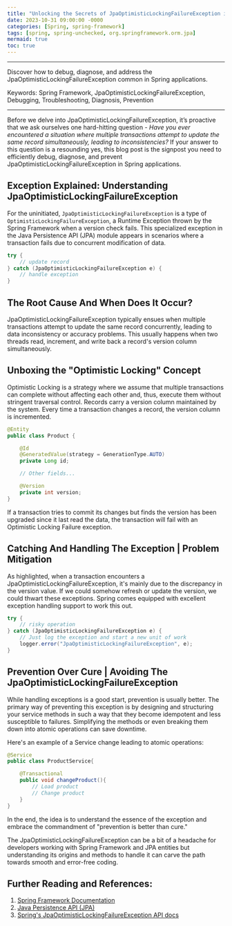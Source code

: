 ```yaml
---
title: "Unlocking the Secrets of JpaOptimisticLockingFailureException in Spring Framework"
date: 2023-10-31 09:00:00 -0000
categories: [Spring, spring-framework]
tags: [spring, spring-unchecked, org.springframework.orm.jpa]
mermaid: true
toc: true
---
```



---

Discover how to debug, diagnose, and address the JpaOptimisticLockingFailureException common in Spring applications.

Keywords: Spring Framework, JpaOptimisticLockingFailureException, Debugging, Troubleshooting, Diagnosis, Prevention

---

Before we delve into JpaOptimisticLockingFailureException, it’s proactive that we ask ourselves one hard-hitting question - *Have you ever encountered a situation where multiple transactions attempt to update the same record simultaneously, leading to inconsistencies?* If your answer to this question is a resounding yes, this blog post is the signpost you need to efficiently debug, diagnose, and prevent JpaOptimisticLockingFailureException in Spring applications.

## Exception Explained: Understanding JpaOptimisticLockingFailureException

For the uninitiated, `JpaOptimisticLockingFailureException` is a type of `OptimisticLockingFailureException`, a Runtime Exception thrown by the Spring Framework when a version check fails. This specialized exception in the Java Persistence API (JPA) module appears in scenarios where a transaction fails due to concurrent modification of data.

```java
try {
    // update record
} catch (JpaOptimisticLockingFailureException e) {
    // handle exception
}
```

## The Root Cause And When Does It Occur?

JpaOptimisticLockingFailureException typically ensues when multiple transactions attempt to update the same record concurrently, leading to data inconsistency or accuracy problems. This usually happens when two threads read, increment, and write back a record's version column simultaneously.

## Unboxing the "Optimistic Locking" Concept 

Optimistic Locking is a strategy where we assume that multiple transactions can complete without affecting each other and, thus, execute them without stringent traversal control. Records carry a version column maintained by the system. Every time a transaction changes a record, the version column is incremented.

```java
@Entity
public class Product {

    @Id
    @GeneratedValue(strategy = GenerationType.AUTO)
    private Long id;

    // Other fields...

    @Version
    private int version;
}
```

If a transaction tries to commit its changes but finds the version has been upgraded since it last read the data, the transaction will fail with an Optimistic Locking Failure exception.

## Catching And Handling The Exception | Problem Mitigation

As highlighted, when a transaction encounters a JpaOptimisticLockingFailureException, it's mainly due to the discrepancy in the version value. If we could somehow refresh or update the version, we could thwart these exceptions. Spring comes equipped with excellent exception handling support to work this out.

```java
try {
    // risky operation
} catch (JpaOptimisticLockingFailureException e) {
    // Just log the exception and start a new unit of work
    logger.error("JpaOptimisticLockingFailureException", e);
}
```

## Prevention Over Cure | Avoiding The JpaOptimisticLockingFailureException

While handling exceptions is a good start, prevention is usually better. The primary way of preventing this exception is by designing and structuring your service methods in such a way that they become idempotent and less susceptible to failures. Simplifying the methods or even breaking them down into atomic operations can save downtime.

Here's an example of a Service change leading to atomic operations:

```java
@Service
public class ProductService{

    @Transactional
    public void changeProduct(){
        // Load product
        // Change product
    }
}
```

In the end, the idea is to understand the essence of the exception and embrace the commandment of "prevention is better than cure."

The JpaOptimisticLockingFailureException can be a bit of a headache for developers working with Spring Framework and JPA entities but understanding its origins and methods to handle it can carve the path towards smooth and error-free coding.

## Further Reading and References:

1. [Spring Framework Documentation](https://docs.spring.io/spring-framework/docs/current/reference/html/)
2. [Java Persistence API (JPA)](https://jakarta.ee/specifications/persistence/2.2/)
3. [Spring's JpaOptimisticLockingFailureException API docs](https://docs.spring.io/spring-framework/docs/current/javadoc-api/org/springframework/orm/jpa/JpaOptimisticLockingFailureException.html)